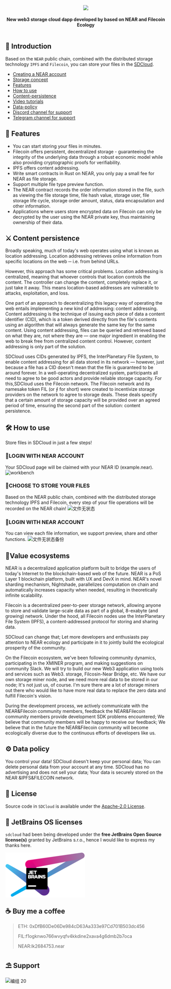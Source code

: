<p align="center" style = {text-align:center}>
<img src="https://bafybeidfio3womq6nci2pkptilegjwehmgfz5kbjussd6toovjdo63vb7u.ipfs.dweb.link/logo.png" />
<br/><br/>
<b>New web3 storage cloud dapp developed by based on NEAR and Filecoin Ecology</b>
<br/><br/>
</p>

## 📖 Introduction

Based on the `NEAR` public chain, combined with the distributed storage technology `IPFS` and `Filecoin`, you can store your files in the [SDCloud](https://sdcloud.on.fleek.co/).

- [Creating a NEAR account](https://github.com/lk2684753/sd-cloud/blob/main/docs/Creating%20a%20NEAR%20Account.md)
- [Storage concept](https://github.com/lk2684753/sd-cloud/blob/main/docs/Concepts.md)
- [Features](https://github.com/lk2684753/sd-cloud#-features)
- [How to use](https://github.com/lk2684753/sd-cloud#-how-to-use)
- [Content-persistence](https://github.com/lk2684753/sd-cloud#%EF%B8%8F-content-persistence)
- [Video tutorials](https://youtu.be/qeJCufNAhI0)
- [Data-policy](https://github.com/lk2684753/sd-cloud#%EF%B8%8F-data-policy)
- [Discord channel for support](https://discord.gg/vB5Y4ZR2st)
- [Telegram channel for support](https://t.me/+WF6U4DMqkPkxODU1)
## 🚀 Features

- You can start storing your files in minutes.
- Filecoin offers persistent, decentralized storage - guaranteeing the integrity of the underlying data through a robust economic model while also providing cryptographic proofs for verifiability.
- IPFS offers content addressing.
- Write smart contracts in Rust on NEAR, you only pay a small fee for NEAR as file storage.
- Support multiple file type preview function.
- The NEAR contract records the order information stored in the file, such as viewing the file storage time, file hash value, storage user, file storage life cycle, storage order amount, status, data encapsulation and other information.
- Applications where users store encrypted data on Filecoin can only be decrypted by the user using the NEAR private key, thus maintaining ownership of their data.

## ⚔️ Content persistence

Broadly speaking, much of today's web operates using what is known as location addressing. Location addressing retrieves online information from specific locations on the web ─ i.e. from behind URLs.

However, this approach has some critical problems. Location addressing is centralized, meaning that whoever controls that location controls the content. The controller can change the content, completely replace it, or just take it away. This means location-based addresses are vulnerable to attacks, exploitation, and loss.

One part of an approach to decentralizing this legacy way of operating the web entails implementing a new kind of addressing: content addressing. Content addressing is the technique of issuing each piece of data a content identifier (CID), which is a token derived directly from the file's contents using an algorithm that will always generate the same key for the same content. Using content addressing, files can be queried and retrieved based on what they are, not where they are — one major ingredient in enabling the web to break free from centralized content control. However, content addressing is only part of the solution.

SDCloud uses CIDs generated by IPFS, the InterPlanetary File System, to enable content addressing for all data stored in its network — however, just because a file has a CID doesn't mean that the file is guaranteed to be around forever. In a well-operating decentralized system, participants all need to agree to be good actors and provide reliable storage capacity. For this,SDCloud uses the Filecoin network. The Filecoin network and its namesake token FIL (or ⨎ for short) were created to incentivize storage providers on the network to agree to storage deals. These deals specify that a certain amount of storage capacity will be provided over an agreed period of time, ensuring the second part of the solution: content persistence.

## 🛠 How to use
Store files in SDCloud in just a few steps!

### 💨LOGIN WITH NEAR ACCOUNT

  Your SDCloud page will be claimed with your NEAR ID (example.near).
![workbench](https://user-images.githubusercontent.com/42611777/153567395-f9a2813d-1056-4eb8-800f-ad0298ba8fc2.png)
### 💨CHOOSE TO STORE YOUR FILES
Based on the NEAR public chain, combined with the distributed storage technology IPFS and Filecoin, every step of your file operations will be recorded on the NEAR chain!
![文件无状态](https://user-images.githubusercontent.com/42611777/150929099-fad5f456-1ae8-4ff6-ae59-274e8a389703.png)

### 💨LOGIN WITH NEAR ACCOUNT
You can view each file information, we support preview, share and other functions.
![文件无状态备份](https://user-images.githubusercontent.com/42611777/150929138-06f8e7f1-2d08-496e-9422-7191558560bc.png)

## 🚀Value ecosystems
 NEAR is a decentralized application platform built to bridge the users of today's Internet to the blockchain-based web of the future. NEAR is a PoS Layer 1 blockchain platform, built with UX and DevX in mind. NEAR's novel sharding mechanism, Nightshade, parallelizes computation on chain and automatically increases capacity when needed, resulting in theoretically infinite scalability.

 Filecoin is a decentralized peer-to-peer storage network, allowing anyone to store and validate large-scale data as part of a global, 8-exabyte (and growing) network. Under the hood, all Filecoin nodes use the InterPlanetary File System (IPFS), a content-addressed protocol for storing and sharing data.

 SDCloud can change that; Let more developers and enthusiasts pay attention to NEAR ecology and participate in it to jointly build the ecological prosperity of the community.

 On the Filecoin ecosystem, we've been following community dynamics, participating in the XMINER program, and making suggestions on community Slack. We will try to build our new Web3 application using tools and services such as Web3. storage, Filcosin-Near Bridge, etc. We have our own storage miner node, and we need more real data to be stored in our node; It's not just us, of course. I'm sure there are a lot of storage miners out there who would like to have more real data to replace the zero data and fulfill Filecoin's vision.

During the development process, we  actively communicate with the NEAR&Filecoin community members, feedback the NEAR&Filecoin community members provide development SDK problems encountered; We believe that community members will be happy to receive our feedback; We believe that in the future the NEAR&Filecoin community will become ecologically diverse due to the continuous efforts of developers like us.

## ⚙️ Data policy

You control your data! SDCloud doesn't keep your personal data; You can delete personal data from your account at any time. SDCloud has no advertising and does not sell your data; Your data is securely stored on the NEAR &IPFS&FILECOIN network.


## 📄 License

Source code in `SDCloud` is available under the [Apache-2.0 License](/LICENSE).

## 🔋 JetBrains OS licenses

`sdcloud` had been being developed  under the **free JetBrains Open Source license(s)** granted by JetBrains s.r.o., hence I would like to express my thanks here.

<a href="https://www.jetbrains.com/?from=ants" target="_blank"><img src="https://raw.githubusercontent.com/panjf2000/illustrations/master/jetbrains/jetbrains-variant-4.png" width="250" align="middle"/></a>

## ☕️ Buy me a coffee

> ETH: 0xDfB60De06De984cD63Aa333e97Cd701B503dc456
>
> FIL:f1ogknwo766wvyqfv4kkdine2xava4g6dmb2b7oca
>
> NEAR:lk2684753.near

## ⛱ Support

![编组 20](https://user-images.githubusercontent.com/42611777/150927672-2957f71a-adcd-4a5d-95d0-fa8231bd61fe.png)
